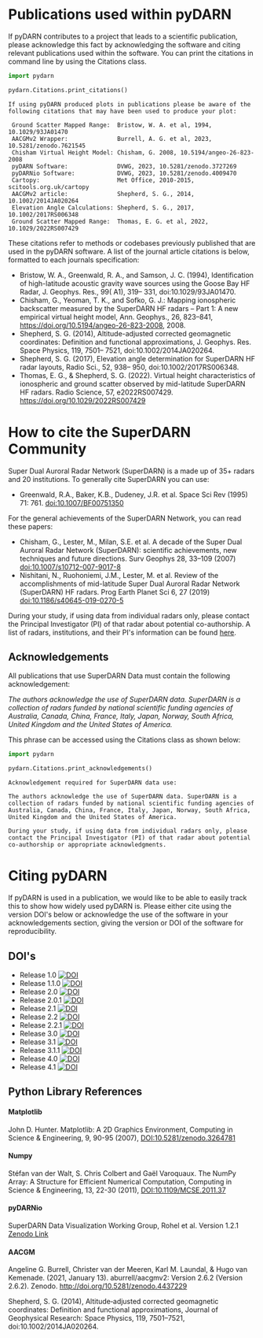 <!--Copyright (C) SuperDARN Canada, University of Saskatchewan 
Author(s): Marina Schmidt 
Modifications:
2020-12-01 Carley Martin updated documentation

Disclaimer:
pyDARN is under the LGPL v3 license found in the root directory LICENSE.md 
Everyone is permitted to copy and distribute verbatim copies of this license 
document, but changing it is not allowed.

This version of the GNU Lesser General Public License incorporates the terms
and conditions of version 3 of the GNU General Public License, supplemented by
the additional permissions listed below.
-->

# Publications used within pyDARN

If pyDARN contributes to a project that leads to a scientific publication, please acknowledge this fact by acknowledging the software and citing relevant publications used within the software. 
You can print the citations in command line by using the Citations class. 

```python
import pydarn

pydarn.Citations.print_citations()

```

```
If using pyDARN produced plots in publications please be aware of the following citations that may have been used to produce your plot:

 Ground Scatter Mapped Range:  Bristow, W. A. et al, 1994, 10.1029/93JA01470 
 AACGMv2 Wrapper:              Burrell, A. G. et al, 2023, 10.5281/zenodo.7621545 
 Chisham Virtual Height Model: Chisham, G. 2008, 10.5194/angeo-26-823-2008 
 pyDARN Software:              DVWG, 2023, 10.5281/zenodo.3727269 
 pyDARNio Software:            DVWG, 2023, 10.5281/zenodo.4009470 
 Cartopy:                      Met Office, 2010-2015, scitools.org.uk/cartopy 
 AACGMv2 article:              Shepherd, S. G., 2014, 10.1002/2014JA020264 
 Elevation Angle Calculations: Shepherd, S. G., 2017, 10.1002/2017RS006348 
 Ground Scatter Mapped Range:  Thomas, E. G. et al, 2022, 10.1029/2022RS007429

```

These citations refer to methods or codebases previously published that are used in the pyDARN software.
A list of the journal article citations is below, formatted to each journals specification:

- Bristow, W. A., Greenwald, R. A., and Samson, J. C. (1994), Identification of high-latitude acoustic gravity wave sources using the Goose Bay HF Radar, J. Geophys. Res., 99( A1), 319– 331, doi:10.1029/93JA01470.
- Chisham, G., Yeoman, T. K., and Sofko, G. J.: Mapping ionospheric backscatter measured by the SuperDARN HF radars – Part 1: A new empirical virtual height model, Ann. Geophys., 26, 823–841, https://doi.org/10.5194/angeo-26-823-2008, 2008.
- Shepherd, S. G. (2014), Altitude-adjusted corrected geomagnetic coordinates: Definition and functional approximations, J. Geophys. Res. Space Physics, 119, 7501– 7521, doi:10.1002/2014JA020264.
- Shepherd, S. G. (2017), Elevation angle determination for SuperDARN HF radar layouts, Radio Sci., 52, 938– 950, doi:10.1002/2017RS006348.
- Thomas, E. G., & Shepherd, S. G. (2022). Virtual height characteristics of ionospheric and ground scatter observed by mid-latitude SuperDARN HF radars. Radio Science, 57, e2022RS007429. https://doi.org/10.1029/2022RS007429

# How to cite the SuperDARN Community

Super Dual Auroral Radar Network (SuperDARN) is a made up of 35+ radars and 20 institutions. 
To generally cite SuperDARN you can use: 

- Greenwald, R.A., Baker, K.B., Dudeney, J.R. et al. Space Sci Rev (1995) 71: 761. [doi:10.1007/BF00751350](https://doi.org/10.1007/BF00751350)

For the general achievements of the SuperDARN Network, you can read these papers: 

- Chisham, G., Lester, M., Milan, S.E. et al. A decade of the Super Dual Auroral Radar Network (SuperDARN): scientific achievements, new techniques and future directions. Surv Geophys 28, 33–109 (2007) [doi:10.1007/s10712-007-9017-8](https://link.springer.com/article/10.1007/s10712-007-9017-8)
- Nishitani, N., Ruohoniemi, J.M., Lester, M. et al. Review of the accomplishments of mid-latitude Super Dual Auroral Radar Network (SuperDARN) HF radars. Prog Earth Planet Sci 6, 27 (2019) [doi:10.1186/s40645-019-0270-5](https://progearthplanetsci.springeropen.com/articles/10.1186/s40645-019-0270-5)

During your study, if using data from individual radars only, please contact the Principal Investigator (PI) of that radar about potential co-authorship. 
A list of radars, institutions, and their PI's information can be found [here](https://superdarn.ca/radar-info).  

## Acknowledgements

All publications that use SuperDARN Data must contain the following acknowledgement:

*The authors acknowledge the use of SuperDARN data. SuperDARN is a collection of radars funded by national scientific funding agencies of Australia, Canada, China, France, Italy, Japan, Norway, South Africa, United Kingdom and the United States of America.* 

This phrase can be accessed using the Citations class as shown below:


```python
import pydarn

pydarn.Citations.print_acknowledgements()

```

```
Acknowledgement required for SuperDARN data use:

The authors acknowledge the use of SuperDARN data. SuperDARN is a collection of radars funded by national scientific funding agencies of Australia, Canada, China, France, Italy, Japan, Norway, South Africa, United Kingdom and the United States of America. 

During your study, if using data from individual radars only, please contact the Principal Investigator (PI) of that radar about potential co-authorship or appropriate acknowledgments.

```

# Citing pyDARN

If pyDARN is used in a publication, we would like to be able to easily track this to show how widely used pyDARN is. 
Please either cite using the version DOI's below or acknowledge the use of the software in your acknowledgements section, giving the version or DOI of the software for reproducibility. 

## DOI's 

- Release 1.0 [![DOI](https://zenodo.org/badge/DOI/10.5281/zenodo.3727270.svg)](https://doi.org/10.5281/zenodo.3727270)
- Release 1.1.0 [![DOI](https://zenodo.org/badge/DOI/10.5281/zenodo.3978643.svg)](https://doi.org/10.5281/zenodo.3978643)
- Release 2.0 [![DOI](https://zenodo.org/badge/DOI/10.5281/zenodo.4549096.svg)](https://doi.org/10.5281/zenodo.4549096)
- Release 2.0.1 [![DOI](https://zenodo.org/badge/DOI/10.5281/zenodo.4558130.svg)](https://doi.org/10.5281/zenodo.4558130)
- Release 2.1 [![DOI](https://zenodo.org/badge/DOI/10.5281/zenodo.4958007.svg)](https://doi.org/10.5281/zenodo.4958007)
- Release 2.2 [![DOI](https://zenodo.org/badge/DOI/10.5281/zenodo.5605069.svg)](https://doi.org/10.5281/zenodo.5605069)
- Release 2.2.1 [![DOI](https://zenodo.org/badge/DOI/10.5281/zenodo.5762322.svg)](https://doi.org/10.5281/zenodo.5762322)
- Release 3.0 [![DOI](https://zenodo.org/badge/DOI/10.5281/zenodo.6473574.svg)](https://doi.org/10.5281/zenodo.6473574)
- Release 3.1 [![DOI](https://zenodo.org/badge/DOI/10.5281/zenodo.7468856.svg)](https://doi.org/10.5281/zenodo.7468856)
- Release 3.1.1 [![DOI](https://zenodo.org/badge/DOI/10.5281/zenodo.7767590.svg)](https://doi.org/10.5281/zenodo.7767590)
- Release 4.0 [![DOI](https://zenodo.org/badge/DOI/10.5281/zenodo.10452339.svg)](https://doi.org/10.5281/zenodo.10452339)
- Release 4.1 [![DOI](https://zenodo.org/badge/DOI/10.5281/zenodo.13694617.svg)](https://doi.org/10.5281/zenodo.13694617)

## Python Library References 

#### Matplotlib
John D. Hunter. Matplotlib: A 2D Graphics Environment, Computing in Science & Engineering, 9, 90-95 (2007), [DOI:10.5281/zenodo.3264781](https://zenodo.org/record/3264781)

#### Numpy 
Stéfan van der Walt, S. Chris Colbert and Gaël Varoquaux. The NumPy Array: A Structure for Efficient Numerical Computation, Computing in Science & Engineering, 13, 22-30 (2011), [DOI:10.1109/MCSE.2011.37](https://ieeexplore.ieee.org/document/5725236)

#### pyDARNio

SuperDARN Data Visualization Working Group, Rohel et al. Version 1.2.1 [Zenodo Link](https://zenodo.org/records/7615720)

#### AACGM

Angeline G. Burrell, Christer van der Meeren, Karl M. Laundal, & Hugo van Kemenade. (2021, January 13). aburrell/aacgmv2: Version 2.6.2 (Version 2.6.2). Zenodo. http://doi.org/10.5281/zenodo.4437229

Shepherd, S. G. (2014), Altitude‐adjusted corrected geomagnetic coordinates: Definition and functional approximations, Journal of Geophysical Research: Space Physics, 119, 7501–7521, doi:10.1002/2014JA020264.
